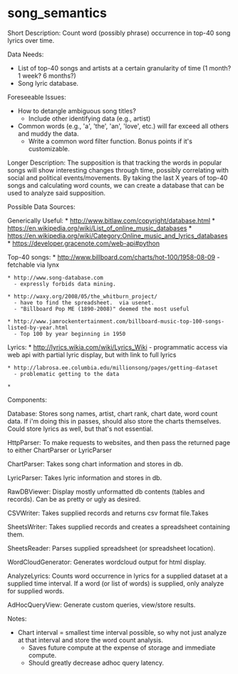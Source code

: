 # song_semantics

Short Description: Count word (possibly phrase) occurrence in top-40 song lyrics over time. 

Data Needs:
  * List of top-40 songs and artists at a certain granularity of time (1 month? 1 week? 6 months?)
  * Song lyric database.

Foreseeable Issues:
  * How to detangle ambiguous song titles?
    * Include other identifying data (e.g., artist)
  * Common words (e.g., 'a', 'the', 'an', 'love', etc.) will far exceed all others and muddy the data.
    * Write a common word filter function.  Bonus points if it's customizable.
    

Longer Description:
  The supposition is that tracking the words in popular songs will show interesting changes through
time, possibly correlating with social and political events/movements.  By taking the last X years of 
top-40 songs and calculating word counts, we can create a database that can be used to analyze said
supposition.


Possible Data Sources:

  Generically Useful:
    * http://www.bitlaw.com/copyright/database.html
    * https://en.wikipedia.org/wiki/List_of_online_music_databases
    * https://en.wikipedia.org/wiki/Category:Online_music_and_lyrics_databases
    * https://developer.gracenote.com/web-api#python
    
  Top-40 songs:
    * http://www.billboard.com/charts/hot-100/1958-08-09
      - fetchable via lynx
    
    * http://www.song-database.com 
      - expressly forbids data mining.
      
    * http://waxy.org/2008/05/the_whitburn_project/
      - have to find the spreadsheet.  via usenet.
      - "Billboard Pop ME (1890-2008)" deemed the most useful
    
    * http://www.jamrockentertainment.com/billboard-music-top-100-songs-listed-by-year.html
      - Top 100 by year beginning in 1950
    
    
  Lyrics:
    * http://lyrics.wikia.com/wiki/Lyrics_Wiki
      - programmatic access via web api with partial lyric display, but with link to full lyrics
      
    * http://labrosa.ee.columbia.edu/millionsong/pages/getting-dataset
      - problematic getting to the data
      
    * 
    
Components:

Database:
  Stores song names, artist, chart rank, chart date, word count data.
  If i'm doing this in passes, should also store the charts themselves.
  Could store lyrics as well, but that's not essential.
  
HttpParser:
  To make requests to websites, and then pass the returned page to either ChartParser
    or LyricParser

ChartParser:
  Takes song chart information and stores in db. 
  
LyricParser:
  Takes lyric information and stores in db.
  
RawDBViewer:
  Display mostly unformatted db contents (tables and records). Can be as pretty 
    or ugly as desired.
    
CSVWriter:
  Takes supplied records and returns csv format file.Takes
  
SheetsWriter:
  Takes supplied records and creates a spreadsheet containing them.

SheetsReader:
  Parses supplied spreadsheet (or spreadsheet location).
  
WordCloudGenerator:
  Generates wordcloud output for html display.
  
AnalyzeLyrics:
  Counts word occurrence in lyrics for a supplied dataset at a supplied time interval.
  If a word (or list of words) is supplied, only analyze for supplied words.

AdHocQueryView:
  Generate custom queries, view/store results.

  
Notes:
  * Chart interval = smallest time interval possible, so why not just analyze at that interval
    and store the word count analysis.
      - Saves future compute at the expense of storage and immediate compute.
      - Should greatly decrease adhoc query latency.
  
 
    
  